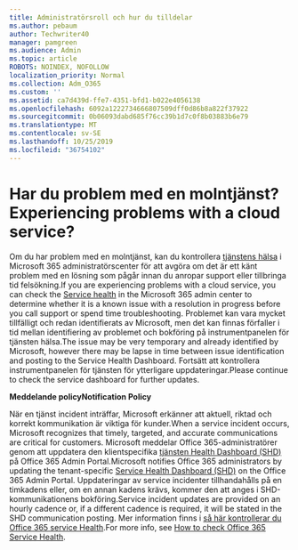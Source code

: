 ```yaml
---
title: Administratörsroll och hur du tilldelar
ms.author: pebaum
author: Techwriter40
manager: pamgreen
ms.audience: Admin
ms.topic: article
ROBOTS: NOINDEX, NOFOLLOW
localization_priority: Normal
ms.collection: Adm_O365
ms.custom: ''
ms.assetid: ca7d439d-ffe7-4351-bfd1-b022e4056138
ms.openlocfilehash: 6092a1222734666807509dff0d86b8a822f37922
ms.sourcegitcommit: 0b06093dabd685f76cc39b1d7c0f8b03883b6e79
ms.translationtype: MT
ms.contentlocale: sv-SE
ms.lasthandoff: 10/25/2019
ms.locfileid: "36754102"
---
```

# <a name="experiencing-problems-with-a-cloud-service"></a><span data-ttu-id="fc048-102">Har du problem med en molntjänst?</span><span class="sxs-lookup"><span data-stu-id="fc048-102">Experiencing problems with a cloud service?</span></span>

<span data-ttu-id="fc048-103">Om du har problem med en molntjänst, kan du kontrollera [tjänstens hälsa](https://admin.microsoft.com/AdminPortal/Home#/servicehealth) i Microsoft 365 administratörscenter för att avgöra om det är ett känt problem med en lösning som pågår innan du anropar support eller tillbringa tid felsökning.</span><span class="sxs-lookup"><span data-stu-id="fc048-103">If you are experiencing problems with a cloud service, you can check the [Service health](https://admin.microsoft.com/AdminPortal/Home#/servicehealth) in the Microsoft 365 admin center to determine whether it is a known issue with a resolution in progress before you call support or spend time troubleshooting.</span></span> <span data-ttu-id="fc048-104">Problemet kan vara mycket tillfälligt och redan identifierats av Microsoft, men det kan finnas förfaller i tid mellan identifiering av problemet och bokföring på instrumentpanelen för tjänsten hälsa.</span><span class="sxs-lookup"><span data-stu-id="fc048-104">The issue may be very temporary and already identified by Microsoft, however there may be lapse in time between issue identification and posting to the Service Health Dashboard.</span></span> <span data-ttu-id="fc048-105">Fortsätt att kontrollera instrumentpanelen för tjänsten för ytterligare uppdateringar.</span><span class="sxs-lookup"><span data-stu-id="fc048-105">Please continue to check the service dashboard for further updates.</span></span>

<span data-ttu-id="fc048-106">**Meddelande policy**</span><span class="sxs-lookup"><span data-stu-id="fc048-106">**Notification Policy**</span></span>

<span data-ttu-id="fc048-107">När en tjänst incident inträffar, Microsoft erkänner att aktuell, riktad och korrekt kommunikation är viktiga för kunder.</span><span class="sxs-lookup"><span data-stu-id="fc048-107">When a service incident occurs, Microsoft recognizes that timely, targeted, and accurate communications are critical for customers.</span></span> <span data-ttu-id="fc048-108">Microsoft meddelar Office 365-administratörer genom att uppdatera den klientspecifika [tjänsten Health Dashboard (SHD)](https://admin.microsoft.com/AdminPortal/Home#/servicehealth) på Office 365 Admin Portal.</span><span class="sxs-lookup"><span data-stu-id="fc048-108">Microsoft notifies Office 365 administrators by updating the tenant-specific [Service Health Dashboard (SHD)](https://admin.microsoft.com/AdminPortal/Home#/servicehealth) on the Office 365 Admin Portal.</span></span> <span data-ttu-id="fc048-109">Uppdateringar av service incidenter tillhandahålls på en timkadens eller, om en annan kadens krävs, kommer den att anges i SHD-kommunikationens bokföring.</span><span class="sxs-lookup"><span data-stu-id="fc048-109">Service incident updates are provided on an hourly cadence or, if a different cadence is required, it will be stated in the SHD communication posting.</span></span> <span data-ttu-id="fc048-110">Mer information finns i [så här kontrollerar du Office 365 service Health](https://docs.microsoft.com/office365/enterprise/view-service-health).</span><span class="sxs-lookup"><span data-stu-id="fc048-110">For more info, see [How to check Office 365 Service Health](https://docs.microsoft.com/office365/enterprise/view-service-health).</span></span>

